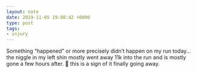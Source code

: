 ```yaml
---
layout: note
date: 2019-11-05 19:08:42 +0000
type: post
tags:
- injury
---
```


Something “happened” or more precisely didn’t happen on my run today… the niggle in my left shin mostly went away 11k into the run and is mostly gone a few hours after. 🤞 this is a sign of it finally going away.

